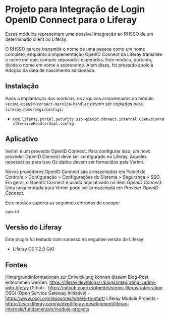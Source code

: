 Projeto para Integração de Login OpenID Connect para o Liferay
==============================

Esses módulos representam uma possível integração ao RHSSO de um determinado client no Liferay.

O RHSSO parece transmitir o nome de uma pessoa como um nome completo, enquanto a implementação OpenID Connect da Liferay transmite o nome em
dois campos separados esperados. Este módulo, portanto, divide o nome em nome e sobrenome. Além disso, foi prestado apoio à
Adoção da data de nascimento adicionada.

Instalação
------------

Após a implantação dos módulos, os arquivos armazenados no módulo `verimi-openid-connect-service-handler` devem ser copiados para `liferay.home/osgi/configs`:

* `com.liferay.portal.security.sso.openid.connect.internal.OpenIdConnectServiceHandlerImpl.config`

Aplicativo
---------

Verimi é um provedor OpenID Connect. Para configurar isso, um novo provedor OpenID Connect deve ser configurado no Liferay. Aqueles necessários para isso
Os dados devem ser fornecidos pela Verimi.

Novos provedores OpenID Connect são armazenados em Painel de Controle > Configuração > Configurações do Sistema > Segurança > SSO. Em geral, o OpenID Connect é usado aqui
ativado no item *OpenID Connect*. Uma nova entrada para Verimi pode ser armazenada em *Provider OpenID Connect*.

Este módulo suporta as seguintes entradas de escopo:
    
    openid

Versão do Liferay
-----------------

Este plugin foi testado com sucesso na seguinte versão do Liferay:

* Liferay CE 7.2.0 GA1

Fontes
-----------------------

Hintergrundinformationen zur Entwicklung können diesem Blog-Post entnommen werden: https://liferay.dev/blogs/-/blogs/integrating-verimi-with-liferay
Github - https://github.com/xdotgmbh/verimi-liferay-integration
OSGi (Open Service Gateway Initiative) - https://www.osgi.org/resources/where-to-start/
Liferay Module Projects - https://learn.liferay.com/w/dxp/liferay-development/liferay-internals/fundamentals/module-projects
